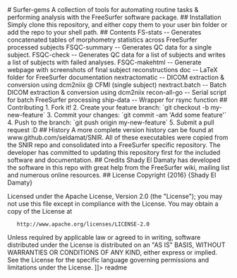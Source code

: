 <snippet>
  <content>
# Surfer-gems
A collection of tools for automating routine tasks &amp; performing analysis with the FreeSurfer software package.
## Installation
Simply clone this repository, and either copy them to your user bin folder or add the repo to your shell path.
## Contents
FS-stats       -- Generates concatenated tables of morphometry statistics across FreeSurfer processed subjects
FSQC-summary   -- Generates QC data for a single subject.
FSQC-check     -- Generates QC data for a list of subjects and writes a list of subjects with failed analyses.  
FSQC-makehtml  -- Generate webpage with screenshots of final subject reconstructions
doc            -- LaTeX folder for FreeSurfer documentation
nextractomatic -- DICOM extraction & conversion using dcm2niix @ CFMI (single subject)
nextract.batch -- Batch DICOM extraction & conversion using dcm2niix
recon-all-go   -- Serial script for batch FreeSurfer processing
ship-data      -- Wrapper for rsync function
## Contributing
1. Fork it!
2. Create your feature branch: `git checkout -b my-new-feature`
3. Commit your changes: `git commit -am 'Add some feature'`
4. Push to the branch: `git push origin my-new-feature`
5. Submit a pull request :D
## History
A more complete version history can be found at www.github.com/seldamat/SNIR.  All of these executables were copied from the SNIR repo and consolidated into a FreeSurfer specific repository.  The developer has committed to updating this repository first for the included software and documentation.
## Credits
Shady El Damaty has developed the software in this repo with great help from the FreeSurfer wiki, mailing list and numerous online resources.
## License
   Copyright {2016} {Shady El Damaty}

   Licensed under the Apache License, Version 2.0 (the "License");
   you may not use this file except in compliance with the License.
   You may obtain a copy of the License at

       http://www.apache.org/licenses/LICENSE-2.0

   Unless required by applicable law or agreed to in writing, software
   distributed under the License is distributed on an "AS IS" BASIS,
   WITHOUT WARRANTIES OR CONDITIONS OF ANY KIND, either express or implied.
   See the License for the specific language governing permissions and
   limitations under the License.
]]></content>
  <tabTrigger>readme</tabTrigger>
</snippet>

